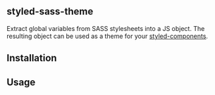 styled-sass-theme
---

Extract global variables from SASS stylesheets into a JS object. The resulting object can be used as a theme for your [styled-components][].

## Installation

## Usage

[styled-components]: https://www.styled-components.com/
